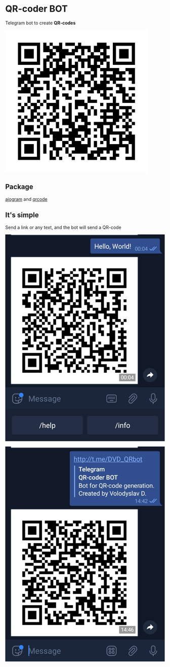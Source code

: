 # QR-coder BOT
Telegram bot to create **QR-codes**

![Image of qr_bot](https://github.com/DVolodyslavD/QR-coder_bot/blob/main/qrcodes/qr_bot.jpg)

## Package
[aiogram](https://pypi.org/project/aiogram/) and [qrcode](https://pypi.org/project/qrcode/)

## It's simple
Send a link or any text, and the bot will send a QR-code

![Image of IMG_20210613_000501](https://github.com/DVolodyslavD/QR-coder_bot/blob/main/screenshots/IMG_20210613_000501.jpg)


![Image of IMG_20210613_144822](https://github.com/DVolodyslavD/QR-coder_bot/blob/main/screenshots/IMG_20210613_144822.jpg)
